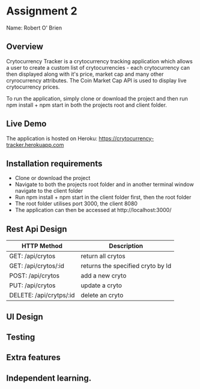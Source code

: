 # Assignment 2

Name: Robert O' Brien

## Overview
Crytocurrency Tracker is a crytocurrency tracking application which allows a user to create a custom list of crytocurrencies - each crytocurrency can then displayed along with it's price, market cap and many other cryrocurrency attributes.
The Coin Market Cap API is used to display live crytocurrency prices.

To run the application, simply clone or download the project and then run npm install + npm start in both the projects root and client folder.

## Live Demo

The application is hosted on Heroku: https://crytocurrency-tracker.herokuapp.com

## Installation requirements

+ Clone or download the project
+ Navigate to both the projects root folder and in another terminal window navigate to the client folder
+ Run npm install + npm start in the client folder first, then the root folder
+ The root folder utilises port 3000, the client 8080
+ The application can then be accessed at http://localhost:3000/

## Rest Api Design

| HTTP Method |  Description |
| -- | -- |
| GET: /api/crytos | return all crytos |
| GET: /api/crytos/:id | returns the specified cryto by Id |
| POST: /api/crytos | add a new cryto |
| PUT: /api/crytos | update a cryto |
| DELETE: /api/crytps/:id | delete an cryto |

## UI Design

## Testing

## Extra features

## Independent learning.





